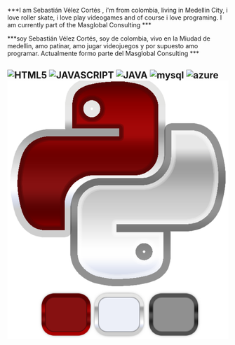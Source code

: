 

***I am Sebastián Vélez Cortés , i'm from colombia, living in Medellin City,
i love roller skate, i love play videogames and of course i love programing.
I am currently part of the Masglobal Consulting ***


***soy Sebastián Vélez Cortés, soy de colombia, vivo en la Miudad de medellin,
amo patinar, amo jugar videojuegos y por supuesto amo programar.
Actualmente formo parte del Masglobal Consulting ***

## ![HTML5](https://img.shields.io/badge/html5-%23E34F26.svg?style=for-the-badge&logo=html5&logoColor=white)  ![JAVASCRIPT](https://img.shields.io/badge/JavaScript-F7DF1E?style=for-the-badge&logo=javascript&logoColor=black) 	![JAVA](https://img.shields.io/badge/Java-ED8B00?style=for-the-badge&logo=java&logoColor=white) ![mysql](	https://img.shields.io/badge/MySQL-00000F?style=for-the-badge&logo=mysql&logoColor=white) ![azure](https://img.shields.io/badge/Azure_Functions-0062AD?style=for-the-badge&logo=azure-functions&logoColor=white) ![Python New Logo](https://raw.githubusercontent.com/Pymmdrza/PythonNewLogo/mainx/RED_Silver1.png)





